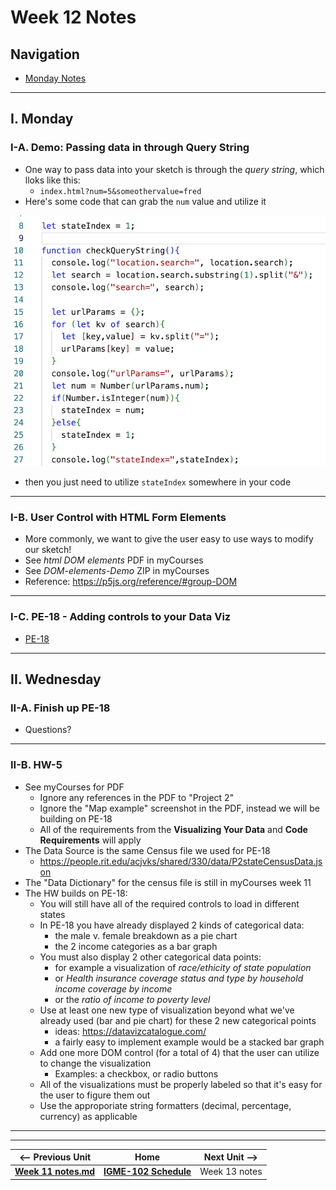 # Week 12 Notes

## Navigation

- [Monday Notes](#monday)

<!--
- [Wednesday Notes](#wednesday)
- [Friday Notes](#friday)
-->

<hr>

<a id="monday" />

## I. Monday



### I-A. Demo: Passing data in through Query String
- One way to pass data into your sketch is through the *query string*, which lloks like this:
  - `index.html?num=5&someothervalue=fred`
- Here's some code that can grab the `num` value and utilize it

![screenshot](_images/query-string.png)

- then you just need to utilize  `stateIndex` somewhere in your code

<hr>

### I-B. User Control with HTML Form Elements
- More commonly, we want to give the user easy to use ways to modify our sketch!
- See *html DOM elements* PDF in myCourses
- See *DOM-elements-Demo* ZIP in myCourses
- Reference: https://p5js.org/reference/#group-DOM

<hr>


### I-C. PE-18 - Adding controls to your Data Viz
- [PE-18](../docs/pe-18.md)

<hr>

## II. Wednesday

### II-A. Finish up PE-18
- Questions?

<hr>

### II-B. HW-5
- See myCourses for PDF
  - Ignore any references in the PDF to "Project 2"
  - Ignore the "Map example" screenshot in the PDF, instead we will be building on PE-18
  - All of the requirements from the **Visualizing Your Data** and **Code Requirements** will apply
- The Data Source is the same Census file we used for PE-18
  - https://people.rit.edu/acjvks/shared/330/data/P2stateCensusData.json
- The "Data Dictionary" for the census file is still in myCourses week 11 
- The HW builds on PE-18:
  - You will still have all of the required controls to load in different states
  - In PE-18 you have already displayed 2 kinds of categorical data:
    - the male v. female breakdown as a pie chart
    - the 2 income categories as a bar graph
  - You must also display 2 other categorical data points:
    - for example a visualization of *race/ethicity of state population*
    - or *Health insurance coverage status and type by household income coverage by income*
    - or the *ratio of income to poverty level*
  - Use at least one new type of visualization beyond what we've already used (bar and pie chart) for these 2 new categorical points
    - ideas: https://datavizcatalogue.com/
    - a fairly easy to implement example would be a stacked bar graph
  - Add one more DOM control (for a total of 4) that the user can utilize to change the visualization
    - Examples: a checkbox, or radio buttons
  - All of the visualizations must be properly labeled so that it's easy for the user to figure them out
  - Use the approporiate string formatters (decimal, percentage, currency) as applicable 
  


<hr><hr>

| <-- Previous Unit | Home | Next Unit -->
| --- | --- | --- 
| [**Week 11 notes.md**](11.md)     |  [**IGME-102 Schedule**](../schedule.md) | Week 13 notes
